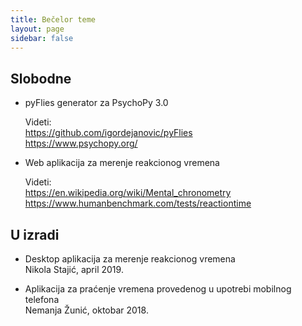 ```yaml
---
title: Bečelor teme
layout: page
sidebar: false
---
```


## Slobodne

- pyFlies generator za PsychoPy 3.0

  Videti:
  <br><https://github.com/igordejanovic/pyFlies>
  <br><https://www.psychopy.org/>

- Web aplikacija za merenje reakcionog vremena

  Videti:
  <br><https://en.wikipedia.org/wiki/Mental_chronometry>
  <br><https://www.humanbenchmark.com/tests/reactiontime>


## U izradi

- Desktop aplikacija za merenje reakcionog vremena
  <br> Nikola Stajić, april 2019.

- Aplikacija za praćenje vremena provedenog u upotrebi mobilnog telefona
  <br>Nemanja Žunić, oktobar 2018.
